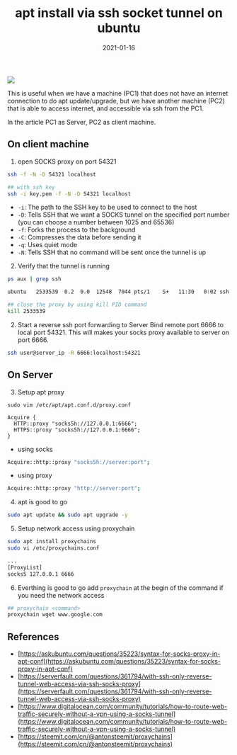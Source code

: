 ﻿---
title: "apt install via ssh socket tunnel on ubuntu"
date: 2021-01-16
sidebar: 'auto'
tags:
 - ssh
 - server-management
 - Ubuntu
 - install
categories:
 - Tech
publish: True
meta:
  - property: og:description
    content: This is useful when we have a machine (PC1) that does not have an internet connection to do apt update/upgrade...
  - property: og:image
    content: https://i.imgur.com/pt2SuDO.jpg
---

![](https://i.imgur.com/pt2SuDO.jpg)

This is useful when we have a machine (PC1) that does not have an internet connection to do apt update/upgrade, but we have another machine (PC2) that is able to access internet, and accessible via ssh from the PC1.

In the article PC1 as Server, PC2 as client machine.

## On client machine
1. open SOCKS proxy on port 54321
``` bash
ssh -f -N -D 54321 localhost

## with ssh key
ssh -i key.pem -f -N -D 54321 localhost
```
- `-i`: The path to the SSH key to be used to connect to the host
- `-D`: Tells SSH that we want a SOCKS tunnel on the specified port number (you can choose a number between 1025 and 65536)
- `-f`: Forks the process to the background
- `-C`: Compresses the data before sending it
- `-q`: Uses quiet mode
- `-N`: Tells SSH that no command will be sent once the tunnel is up

2. Verify that the tunnel is running
``` bash
ps aux | grep ssh

ubuntu   2533539  0.2  0.0  12548  7044 pts/1    S+   11:30   0:02 ssh -i dct.pem -N -D 54321 localhost

## close the proxy by using kill PID command
kill 2533539
```

2. Start a reverse ssh port forwarding to Server
Bind remote port 6666 to local port 54321. This will makes your socks proxy available to server on port 6666.
``` bash
ssh user@server_ip -R 6666:localhost:54321
```

## On Server
3. Setup apt proxy

```
sudo vim /etc/apt/apt.conf.d/proxy.conf

Acquire {
  HTTP::proxy "socks5h://127.0.0.1:6666";
  HTTPS::proxy "socks5h://127.0.0.1:6666";
}
```
- using socks
``` bash
Acquire::http::proxy "socks5h://server:port";
```
- using proxy
``` bash
Acquire::http::proxy "http://server:port";
```
4. apt is good to go
``` bash
sudo apt update && sudo apt upgrade -y
```
5. Setup network access using proxychain
``` bash
sudo apt install proxychains
sudo vi /etc/proxychains.conf

...
[ProxyList]
socks5 127.0.0.1 6666
```
6. Everthing is good to go
add `proxychain` at the begin of the command if you need the network access
``` bash
## proxychain <command>
proxychain wget www.google.com
```

## References
- [https://askubuntu.com/questions/35223/syntax-for-socks-proxy-in-apt-conf](https://askubuntu.com/questions/35223/syntax-for-socks-proxy-in-apt-conf)
- [https://serverfault.com/questions/361794/with-ssh-only-reverse-tunnel-web-access-via-ssh-socks-proxy](https://serverfault.com/questions/361794/with-ssh-only-reverse-tunnel-web-access-via-ssh-socks-proxy)
- [https://www.digitalocean.com/community/tutorials/how-to-route-web-traffic-securely-without-a-vpn-using-a-socks-tunnel](https://www.digitalocean.com/community/tutorials/how-to-route-web-traffic-securely-without-a-vpn-using-a-socks-tunnel)
- [https://steemit.com/cn/@antonsteemit/proxychains](https://steemit.com/cn/@antonsteemit/proxychains)
